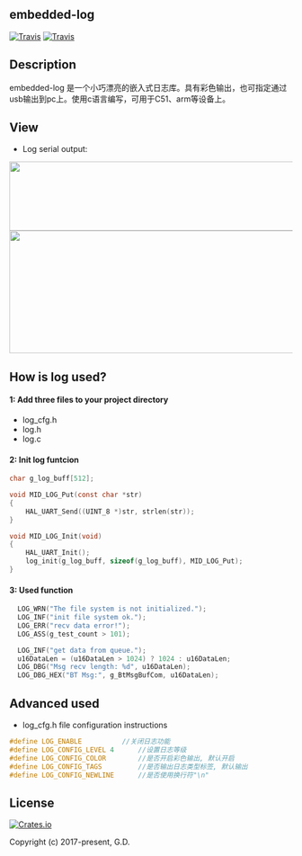 ## embedded-log
[![Travis](https://img.shields.io/badge/release-1.0.0-blue.svg?style=plastic)](https://github.com/to9/embedded-log)
[![Travis](https://img.shields.io/travis/rust-lang/rust.svg?style=plastic)](https://github.com/to9/embedded-log)

## Description

embedded-log 是一个小巧漂亮的嵌入式日志库。具有彩色输出，也可指定通过usb输出到pc上。使用c语言编写，可用于C51、arm等设备上。

## View
- Log serial output:

<div align=left><img width="593" height="123" src="https://github.com/to9/embedded-log/blob/master/images/log1.png"/></div>

<div align=left><img width="592" height="218" src="https://github.com/to9/embedded-log/blob/master/images/log2.png"/></div>

## How is log used?
#### 1: Add three files to your project directory
- log_cfg.h
- log.h
- log.c

#### 2: Init log funtcion
```c
char g_log_buff[512];

void MID_LOG_Put(const char *str)
{
	HAL_UART_Send((UINT_8 *)str, strlen(str));
}

void MID_LOG_Init(void)
{
	HAL_UART_Init();
	log_init(g_log_buff, sizeof(g_log_buff), MID_LOG_Put);
}
```
#### 3: Used function
```c
  LOG_WRN("The file system is not initialized.");
  LOG_INF("init file system ok.");
  LOG_ERR("recv data error!");
  LOG_ASS(g_test_count > 101);

  LOG_INF("get data from queue.");
  u16DataLen = (u16DataLen > 1024) ? 1024 : u16DataLen;
  LOG_DBG("Msg recv length: %d", u16DataLen);
  LOG_DBG_HEX("BT Msg:", g_BtMsgBufCom, u16DataLen);
```
## Advanced used
- log_cfg.h file configuration instructions

```c
#define LOG_ENABLE			//关闭日志功能
#define LOG_CONFIG_LEVEL 4		//设置日志等级
#define LOG_CONFIG_COLOR		//是否开启彩色输出, 默认开启
#define LOG_CONFIG_TAGS			//是否输出日志类型标签, 默认输出
#define LOG_CONFIG_NEWLINE		//是否使用换行符"\n"
```

## License

[![Crates.io](https://img.shields.io/packagist/l/doctrine/orm.svg?style=plastic)](https://github.com/to9/CodeStyle)<br>

Copyright (c) 2017-present, G.D.
